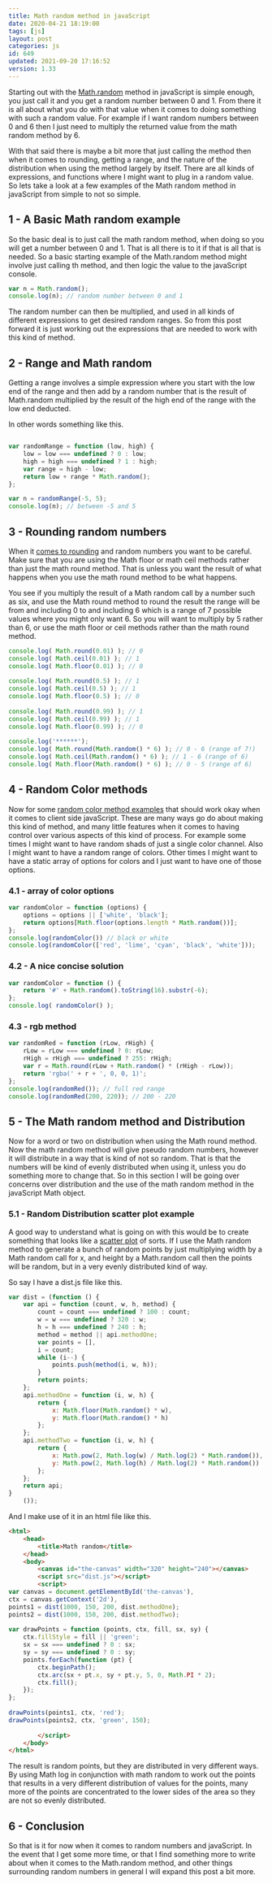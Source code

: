 ```yaml
---
title: Math random method in javaScript
date: 2020-04-21 18:19:00
tags: [js]
layout: post
categories: js
id: 649
updated: 2021-09-20 17:16:52
version: 1.33
---
```


Starting out with the [Math.random](https://developer.mozilla.org/en-US/docs/Web/JavaScript/Reference/Global_Objects/Math/random) method in javaScript is simple enough, you just call it and you get a random number between 0 and 1. From there it is all about what you do with that value when it comes to doing something with such a random value. For example if I want random numbers between 0 and 6 then I just need to multiply the returned value from the math random method by 6.

With that said there is maybe a bit more that just calling the method then when it comes to rounding, getting a range, and the nature of the distribution when using the method largely by itself. There are all kinds of expressions, and functions where I might want to plug in a random value. So lets take a look at a few examples of the Math random method in javaScript from simple to not so simple.

<!-- more -->

## 1 - A Basic Math random example

So the basic deal is to just call the math random method, when doing so you will get a number between 0 and 1. That is all there is to it if that is all that is needed. So a basic starting example of the Math.random method might involve just calling th method, and then logic the value to the javaScript console.

```js
var n = Math.random();
console.log(n); // random number between 0 and 1
```

The random number can then be multiplied, and used in all kinds of different expressions to get desired random ranges. So from this post forward it is just working out the expressions that are needed to work with this kind of method.

## 2 - Range and Math random

Getting a range involves a simple expression where you start with the low end of the range and then add by a random number that  is the result of Math.random multiplied by the result of the high end of the range with the low end deducted.

In other words something like this.

```js

var randomRange = function (low, high) {
    low = low === undefined ? 0 : low;
    high = high === undefined ? 1 : high;
    var range = high - low;
    return low + range * Math.random();
};

var n = randomRange(-5, 5);
console.log(n); // between -5 and 5
```

## 3 - Rounding random numbers

When it [comes to rounding](/2020/06/15/js-math-round/) and random numbers you want to be careful. Make sure that you are using the Math floor or math ceil methods rather than just the math round method. That is unless you want the result of what happens when you use the math round method to be what happens. 

You see if you multiply the result of a Math random call by a number such as six, and use the Math round method to round the result the range will be from and including 0 to and including 6 which is a range of 7 possible values where you might only want 6. So you will want to multiply by 5 rather than 6, or use the math floor or ceil methods rather than the math round method.

```js
console.log( Math.round(0.01) ); // 0
console.log( Math.ceil(0.01) ); // 1
console.log( Math.floor(0.01) ); // 0
 
console.log( Math.round(0.5) ); // 1
console.log( Math.ceil(0.5) ); // 1
console.log( Math.floor(0.5) ); // 0
 
console.log( Math.round(0.99) ); // 1
console.log( Math.ceil(0.99) ); // 1
console.log( Math.floor(0.99) ); // 0
 
console.log('******');
console.log( Math.round(Math.random() * 6) ); // 0 - 6 (range of 7!)
console.log( Math.ceil(Math.random() * 6) ); // 1 - 6 (range of 6)
console.log( Math.floor(Math.random() * 6) ); // 0 - 5 (range of 6)
```

## 4 - Random Color methods

Now for some [random color method examples](https://stackoverflow.com/questions/1484506/random-color-generator) that should work okay when it comes to client side javaScript. These are many ways go do about making this kind of method, and many little features when it comes to having control over various aspects of this kind of process. For example some times I might want to have random shads of just a single color channel. Also I might want to have a random range of colors. Other times I might want to have a static array of options for colors and I just want to have one of those options.

### 4.1 - array of color options

```js
var randomColor = function (options) {
    options = options || ['white', 'black'];
    return options[Math.floor(options.length * Math.random())];
};
console.log(randomColor()) // black or white
console.log(randomColor(['red', 'lime', 'cyan', 'black', 'white']));
```

### 4.2 - A nice concise solution

```js
var randomColor = function () {
    return '#' + Math.random().toString(16).substr(-6);
};
console.log( randomColor() );
```

### 4.3 - rgb method

```js
var randomRed = function (rLow, rHigh) {
    rLow = rLow === undefined ? 0: rLow;
    rHigh = rHigh === undefined ? 255: rHigh;
    var r = Math.round(rLow + Math.random() * (rHigh - rLow));
    return 'rgba(' + r + ', 0, 0, 1)';
};
console.log(randomRed()); // full red range
console.log(randomRed(200, 220)); // 200 - 220
```

## 5 - The Math random method and Distribution

Now for a word or two on distribution when using the Math round method. Now the math random method will give pseudo random numbers, however it will distribute in a way that is kind of not so random. That is that the numbers will be kind of evenly distributed when using it, unless you do something more to change that. So in this section I will be going over concerns over distribution and the use of the math random method in the javaScript Math object.

### 5.1 - Random Distribution scatter plot example

A good way to understand what is going on with this would be to create something that looks like a [scatter plot](https://en.wikipedia.org/wiki/Scatter_plot) of sorts. If I use the Math random method to generate a bunch of random points by just multiplying width by a Math random call for x, and height by a Math.random call then the points will be random, but in a very evenly distributed kind of way.


So say I have a dist.js file like this.

```js
var dist = (function () {
    var api = function (count, w, h, method) {
        count = count === undefined ? 100 : count;
        w = w === undefined ? 320 : w;
        h = h === undefined ? 240 : h;
        method = method || api.methodOne;
        var points = [],
        i = count;
        while (i--) {
            points.push(method(i, w, h));
        }
        return points;
    };
    api.methodOne = function (i, w, h) {
        return {
            x: Math.floor(Math.random() * w),
            y: Math.floor(Math.random() * h)
        };
    };
    api.methodTwo = function (i, w, h) {
        return {
            x: Math.pow(2, Math.log(w) / Math.log(2) * Math.random()),
            y: Math.pow(2, Math.log(h) / Math.log(2) * Math.random())
        };
    };
    return api;
}
    ());
```

And I make use of it in an html file like this.

```html
<html>
    <head>
        <title>Math random</title>
    </head>
    <body>
        <canvas id="the-canvas" width="320" height="240"></canvas>
        <script src="dist.js"></script>
        <script>
var canvas = document.getElementById('the-canvas'),
ctx = canvas.getContext('2d'),
points1 = dist(1000, 150, 200, dist.methodOne);
points2 = dist(1000, 150, 200, dist.methodTwo);
 
var drawPoints = function (points, ctx, fill, sx, sy) {
    ctx.fillStyle = fill || 'green';
    sx = sx === undefined ? 0 : sx;
    sy = sy === undefined ? 0 : sy;
    points.forEach(function (pt) {
        ctx.beginPath();
        ctx.arc(sx + pt.x, sy + pt.y, 5, 0, Math.PI * 2);
        ctx.fill();
    });
};
 
drawPoints(points1, ctx, 'red');
drawPoints(points2, ctx, 'green', 150);
 
        </script>
    </body>
</html>
```

The result is random points, but they are distributed in very different ways. By using Math log in conjunction with math random to work out the points that results in a very different distribution of values for the points, many more of the points are concentrated to the lower sides of the area so they are not so evenly distributed.

## 6 - Conclusion

So that is it for now when it comes to random numbers and javaScript. In the event that I get some more time, or that I find something more to write about when it comes to the Math.random method, and other things surrounding random numbers in general I will expand this post a bit more.
